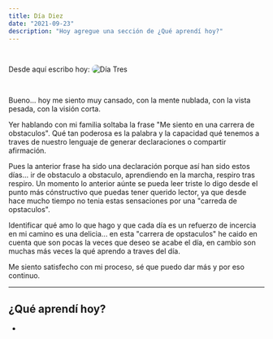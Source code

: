 ```yaml
---
title: Día Diez
date: "2021-09-23"
description: "Hoy agregue una sección de ¿Qué aprendí hoy?"
---
```


<!-- date: año-mes-día -->

Desde aquí escribo hoy:
<img src="./1.jpeg" alt="Día Tres" style="border-radius:10px; margin:30px 0;">

Bueno... hoy me siento muy cansado, con la mente nublada, con la vista pesada, con la visión corta.

Yer hablando con mi familia soltaba la frase "Me siento en una carrera de obstaculos". Qué tan poderosa es la palabra y la capacidad qué tenemos a traves de nuestro lenguaje de generar declaraciones o compartir afirmación.

Pues la anterior frase ha sido una declaración porque así han sido estos días... ir de obstaculo a obstaculo, aprendiendo en la marcha, respiro tras respiro. Un momento lo anterior aúnte se pueda leer triste lo digo desde el punto más cónstructivo que puedas tener querido lector, ya que desde hace mucho tiempo no tenia estas sensaciones por una "carreda de opstaculos".

Identificar qué amo lo que hago y que cada día es un refuerzo de incercia en mi camino es una delicia... en esta "carrera de opstaculos" he caido en cuenta que son pocas la veces que deseo se acabe el día, en cambio son muchas más veces la qué aprendo a traves del día.

Me siento satisfecho con mi proceso, sé que puedo dar más y por eso continuo.

---

## ¿Qué aprendí hoy?

-
